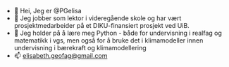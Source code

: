 - 👋 Hei, Jeg er @PGelisa
- 👀 Jeg jobber som lektor i videregående skole og har vært prosjektmedarbeider på et DIKU-finansiert prosjekt ved UiB.
- 🌱 Jeg holder på å lære meg Python - både for undervisning i realfag og matematikk i vgs, men også for å bruke det i klimamodeller innen undervisning i bærekraft og klimamodellering
- 📫 elisabeth.geofag@gmail.com

<!---
PGelisa/PGelisa is a ✨ special ✨ repository because its `README.md` (this file) appears on your GitHub profile.
You can click the Preview link to take a look at your changes.
--->
